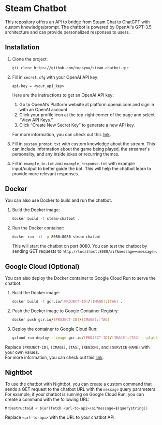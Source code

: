 # Steam Chatbot

This repository offers an API to bridge from Steam Chat to ChatGPT with custom knowledge/prompt. The chatbot is powered by OpenAI's GPT-3.5 architecture and can provide personalized responses to users.

## Installation

1. Clone the project:

   ```bash
   git clone https://github.com/toosyou/steam-chatbot.git
   ```

2. Fill in `secret.cfg` with your OpenAI API key:

   ```
   api-key = <your_api_key>
   ```
   Here are the instructions to get an OpenAI API key:

    1. Go to OpenAI’s Platform website at platform.openai.com and sign in with an OpenAI account.
    2. Click your profile icon at the top-right corner of the page and select “View API Keys.”
    3. Click “Create New Secret Key” to generate a new API key.
   
    For more information, you can check out this [link](https://www.howtogeek.com/885918/how-to-get-an-openai-api-key/).

3. Fill in `system_prompt.txt` with custom knowledge about the stream. This can include information about the game being played, the streamer's personality, and any inside jokes or recurring themes.

4. Fill in `example_in.txt` and `example_response.txt` with example input/output to better guide the bot. This will help the chatbot learn to provide more relevant responses.

## Docker

You can also use Docker to build and run the chatbot. 

1. Build the Docker image:

   ```bash
   docker build -t steam-chatbot .
   ```

2. Run the Docker container:

   ```bash
   docker run -it -p 8080:8080 steam-chatbot
   ```

   This will start the chatbot on port 8080. You can test the chatbot by sending GET requests to `http://localhost:8080/ai?&message=<message>`.

## Google Cloud (Optional)

You can also deploy the Docker container to Google Cloud Run to serve the chatbot.

1. Build the Docker image:

   ```bash
   docker build -t gcr.io/[PROJECT-ID]/[IMAGE]:[TAG] .
   ```

2. Push the Docker image to Google Container Registry:

   ```bash
   docker push gcr.io/[PROJECT-ID]/[IMAGE]:[TAG]
   ```

3. Deploy the container to Google Cloud Run:

   ```bash
   gcloud run deploy --image gcr.io/[PROJECT-ID]/[IMAGE]:[TAG] --platform managed --region [REGION] --allow-unauthenticated [SERVICE-NAME]
   ```

Replace `[PROJECT-ID]`, `[IMAGE]`, `[TAG]`, `[REGION]`, and `[SERVICE-NAME]` with your own values.  
For more information, you can check out this [link](https://cloud.google.com/run/docs/deploying).

## Nightbot

To use the chatbot with Nightbot, you can create a custom command that sends a GET request to the chatbot URL with the `message` query parameters. For example, if your chatbot is running on Google Cloud Run, you can create a command with the following URL:

```
MrDestructoid < $(urlfetch <url-to-api>/ai?message=$(querystring))
```

Replace `<url-to-api>` with the URL to your chatbot API.